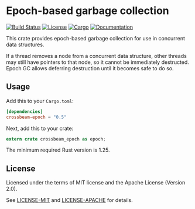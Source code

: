 # Epoch-based garbage collection

[![Build Status](https://travis-ci.org/crossbeam-rs/crossbeam-epoch.svg?branch=master)](https://travis-ci.org/crossbeam-rs/crossbeam-epoch)
[![License](https://img.shields.io/badge/license-MIT%2FApache--2.0-blue.svg)](https://github.com/crossbeam-rs/crossbeam-epoch)
[![Cargo](https://img.shields.io/crates/v/crossbeam-epoch.svg)](https://crates.io/crates/crossbeam-epoch)
[![Documentation](https://docs.rs/crossbeam-epoch/badge.svg)](https://docs.rs/crossbeam-epoch)

This crate provides epoch-based garbage collection for use in concurrent data structures.

If a thread removes a node from a concurrent data structure, other threads
may still have pointers to that node, so it cannot be immediately destructed.
Epoch GC allows deferring destruction until it becomes safe to do so.

## Usage

Add this to your `Cargo.toml`:

```toml
[dependencies]
crossbeam-epoch = "0.5"
```

Next, add this to your crate:

```rust
extern crate crossbeam_epoch as epoch;
```

The minimum required Rust version is 1.25.

## License

Licensed under the terms of MIT license and the Apache License (Version 2.0).

See [LICENSE-MIT](LICENSE-MIT) and [LICENSE-APACHE](LICENSE-APACHE) for details.
